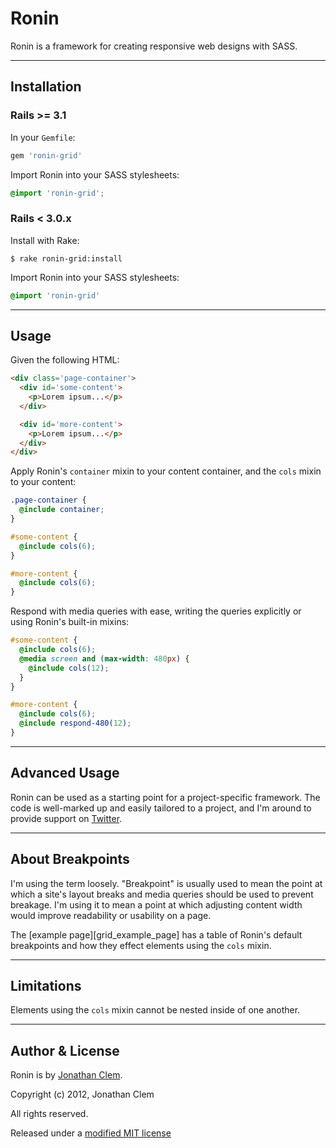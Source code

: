 # Ronin

Ronin is a framework for creating responsive web designs with SASS.

---

## Installation

### Rails >= 3.1

In your `Gemfile`:

```ruby
gem 'ronin-grid' 
```

Import Ronin into your SASS stylesheets:

```scss
@import 'ronin-grid';
```

### Rails < 3.0.x

Install with Rake:

```
$ rake ronin-grid:install
```

Import Ronin into your SASS stylesheets:

```scss
@import 'ronin-grid'
```

---

## Usage

Given the following HTML:

```html
<div class='page-container'>
  <div id='some-content'>
    <p>Lorem ipsum...</p>
  </div>

  <div id='more-content'>
    <p>Lorem ipsum...</p>
  </div>
</div>
```

Apply Ronin's `container` mixin to your content container, and the `cols` mixin to your content:

```scss
.page-container {
  @include container;
}

#some-content {
  @include cols(6);
}

#more-content {
  @include cols(6);
}
```

Respond with media queries with ease, writing the queries explicitly or using Ronin's built-in mixins:

```scss
#some-content {
  @include cols(6);
  @media screen and (max-width: 480px) {
    @include cols(12);
  }
}

#more-content {
  @include cols(6);
  @include respond-480(12);
}
```
---

## Advanced Usage

Ronin can be used as a starting point for a project-specific framework. The code is well-marked up and easily tailored to a project, and I'm around to provide support on [Twitter][twitter].

---

## About Breakpoints

I'm using the term loosely. "Breakpoint" is usually used to mean the point at which a site's layout breaks and media queries should be used to prevent breakage. I'm using it to mean a point at which adjusting content width would improve readability or usability on a page. 

The [example page][grid_example_page] has a table of Ronin's default breakpoints and how they effect elements using the `cols` mixin.

---

## Limitations

Elements using the `cols` mixin cannot be nested inside of one another.

---

## Author & License

Ronin is by [Jonathan Clem][jonathan_clem].

Copyright (c) 2012, Jonathan Clem

All rights reserved.

Released under a [modified MIT license][license]

[twitter]: http://twitter.com/_clem
[license]: http://github.com/jclem/ronin-grid/tree/master/LICENSE.md
[jonathan_clem]: http://jclem.net

